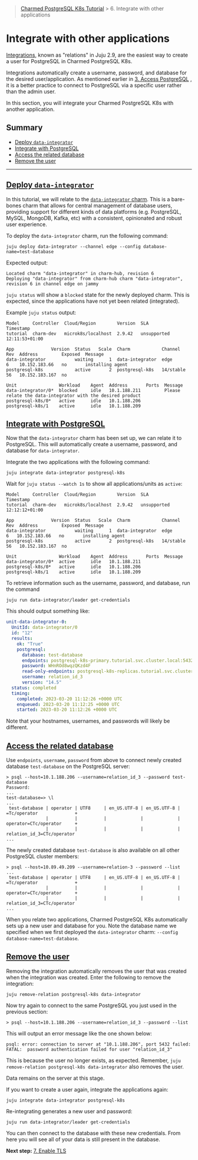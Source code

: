 > [Charmed PostgreSQL K8s Tutorial](/t/9296) >  6. Integrate with other applications

# Integrate with other applications
[Integrations](https://juju.is/docs/sdk/integration), known as "relations" in Juju 2.9, are the easiest way to create a user for PostgreSQL in Charmed PostgreSQL K8s. 

Integrations automatically create a username, password, and database for the desired user/application. As mentioned earlier in [3. Access PostgreSQL](/t/13702) , it is a better practice to connect to PostgreSQL via a specific user rather than the admin user.

In this section, you will integrate your Charmed PostgreSQL K8s with another application.

## Summary
- [Deploy `data-integrator`](#heading--deploy-data-integrator)
- [Integrate with PostgreSQL](#heading--integrate-with-postgresq)
- [Access the related database](#heading--access-related-database)
- [Remove the user](#heading--remove-user)

---

<a href="#heading--deploy-data-integrator"><h2 id="heading--deploy-data-integrator"> Deploy <code>data-integrator</code> </h2></a>

In this tutorial, we will relate to the [`data-integrator` charm](https://charmhub.io/data-integrator). This is a bare-bones charm that allows for central management of database users, providing support for different kinds of data platforms (e.g. PostgreSQL, MySQL, MongoDB, Kafka, etc) with a consistent, opinionated and robust user experience. 

To deploy the `data-integrator` charm, run the following command:

```shell
juju deploy data-integrator --channel edge --config database-name=test-database
```

Expected output:
```
Located charm "data-integrator" in charm-hub, revision 6
Deploying "data-integrator" from charm-hub charm "data-integrator", revision 6 in channel edge on jammy
```

`juju status` will show a `blocked` state for the newly deployed charm. This is expected, since the applications have not yet been related (integrated).

Example `juju status` output:
```
Model     Controller  Cloud/Region        Version  SLA          Timestamp
tutorial  charm-dev   microk8s/localhost  2.9.42   unsupported  12:11:53+01:00

App              Version  Status   Scale  Charm            Channel    Rev  Address         Exposed  Message
data-integrator           waiting      1  data-integrator  edge       6    10.152.183.66   no       installing agent
postgresql-k8s            active       2  postgresql-k8s   14/stable  56   10.152.183.167  no

Unit                Workload    Agent  Address       Ports  Message
data-integrator/0*  blocked     idle   10.1.188.211         Please relate the data-integrator with the desired product
postgresql-k8s/0*   active      idle   10.1.188.206
postgresql-k8s/1    active      idle   10.1.188.209
```


<a href="#heading--integrate-with-postgresql"><h2 id="heading--integrate-with-postgresql"> Integrate with PostgreSQL </h2></a>

Now that the `data-integrator` charm has been set up, we can relate it to PostgreSQL. This will automatically create a username, password, and database for `data-integrator`.

Integrate the two applications with the following command:
```shell
juju integrate data-integrator postgresql-k8s
```
Wait for `juju status --watch 1s` to show all applications/units as `active`:
```
Model     Controller  Cloud/Region        Version  SLA          Timestamp
tutorial  charm-dev   microk8s/localhost  2.9.42   unsupported  12:12:12+01:00

App              Version  Status   Scale  Charm            Channel    Rev  Address         Exposed  Message
data-integrator           waiting      1  data-integrator  edge        6   10.152.183.66   no       installing agent
postgresql-k8s            active       2  postgresql-k8s   14/stable  56   10.152.183.167  no

Unit                Workload    Agent  Address       Ports  Message
data-integrator/0*  active      idle   10.1.188.211
postgresql-k8s/0*   active      idle   10.1.188.206
postgresql-k8s/1    active      idle   10.1.188.209
```

To retrieve information such as the username, password, and database, run the command
```shell
juju run data-integrator/leader get-credentials
```

This should output something like:
```yaml
unit-data-integrator-0:
  UnitId: data-integrator/0
  id: "12"
  results:
    ok: "True"
    postgresql:
      database: test-database
      endpoints: postgresql-k8s-primary.tutorial.svc.cluster.local:5432
      password: WHnROd8wqzQKzd4F
      read-only-endpoints: postgresql-k8s-replicas.tutorial.svc.cluster.local:5432
      username: relation_id_3
      version: "14.5"
  status: completed
  timing:
    completed: 2023-03-20 11:12:26 +0000 UTC
    enqueued: 2023-03-20 11:12:25 +0000 UTC
    started: 2023-03-20 11:12:26 +0000 UTC
```
Note that your hostnames, usernames, and passwords will likely be different.

<a href="#heading--access-related-database"><h2 id="heading--access-related-database"> Access the related database </h2></a>

Use `endpoints`, `username`, `password` from above to connect newly created database `test-database` on the PostgreSQL server:
```shell
> psql --host=10.1.188.206 --username=relation_id_3 --password test-database
Password:
...
test-database=> \l
...
 test-database | operator | UTF8     | en_US.UTF-8 | en_US.UTF-8 | =Tc/operator              +
               |          |          |             |             | operator=CTc/operator     +
               |          |          |             |             | relation_id_3=CTc/operator
...
```

The newly created database `test-database` is also available on all other PostgreSQL cluster members:
```shell
> psql --host=10.89.49.209 --username=relation-3 --password --list
...
 test-database | operator | UTF8     | en_US.UTF-8 | en_US.UTF-8 | =Tc/operator              +
               |          |          |             |             | operator=CTc/operator     +
               |          |          |             |             | relation_id_3=CTc/operator
...
```

When you relate two applications, Charmed PostgreSQL K8s automatically sets up a new user and database for you.
Note the database name we specified when we first deployed the `data-integrator` charm: `--config database-name=test-database`.


<a href="#heading--remove-user"><h2 id="heading--remove-user"> Remove the user </h2></a>

Removing the integration automatically removes the user that was created when the integration was created. Enter the following to remove the integration:
```shell
juju remove-relation postgresql-k8s data-integrator
```

Now try again to connect to the same PostgreSQL you just used in the previous section:
```shell
> psql --host=10.1.188.206 --username=relation_id_3 --password --list
```

This will output an error message like the one shown below:
```
psql: error: connection to server at "10.1.188.206", port 5432 failed: FATAL:  password authentication failed for user "relation_id_3"
```
This is because the user no longer exists, as expected. Remember, `juju remove-relation postgresql-k8s data-integrator` also removes the user.

Data remains on the server at this stage.

If you want to create a user again, integrate the applications again:
```shell
juju integrate data-integrator postgresql-k8s
```
Re-integrating generates a new user and password:
```shell
juju run data-integrator/leader get-credentials
```
You can then connect to the database with these new credentials.
From here you will see all of your data is still present in the database.

**Next step:** [7. Enable TLS](/t/9302)
